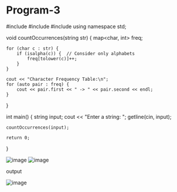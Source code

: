 # Program-3 

#include <iostream>
#include <string>
#include <map>
using namespace std;

void countOccurrences(string str) {
    map<char, int> freq;

    for (char c : str) {
        if (isalpha(c)) {  // Consider only alphabets
            freq[tolower(c)]++;
        }
    }

    cout << "Character Frequency Table:\n";
    for (auto pair : freq) {
        cout << pair.first << " -> " << pair.second << endl;
    }
}

int main() {
    string input;
    cout << "Enter a string: ";
    getline(cin, input);

    countOccurrences(input);

    return 0;
}

![image](https://github.com/user-attachments/assets/67b82c08-5aa6-423c-85be-1cbdc45254b3)
![image](https://github.com/user-attachments/assets/c3cc685b-e9fe-45f6-b367-908b0c54bf55)

output

![image](https://github.com/user-attachments/assets/0877f61e-7f66-488a-bc6e-570908afe85e)
